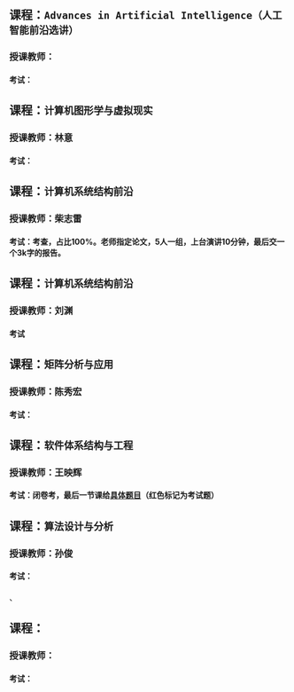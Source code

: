 ## 课程：` Advances in Artificial Intelligence（人工智能前沿选讲） `
### 授课教师：
#### 考试：

## 课程：` 计算机图形学与虚拟现实 `
### 授课教师：林意
#### 考试：


## 课程：` 计算机系统结构前沿 `
### 授课教师：柴志雷
#### 考试：考查，占比100%。老师指定论文，5人一组，上台演讲10分钟，最后交一个3k字的报告。

## 课程：` 计算机系统结构前沿 `
### 授课教师：刘渊
#### 考试

## 课程：` 矩阵分析与应用 `
### 授课教师：陈秀宏
#### 考试：

## 课程：` 软件体系结构与工程 `
### 授课教师：王映辉
#### 考试：闭卷考，最后一节课给[具体题目][1]（红色标记为考试题）

## 课程：` 算法设计与分析 `
### 授课教师：孙俊
#### 考试：
、

## 课程：`  `
### 授课教师：
#### 考试：

[1]:https://github.com/gcw0618/JNU/blob/main/%E5%A4%8D%E4%B9%A0%E8%B5%84%E6%96%99/%E8%BD%AF%E4%BB%B6%E4%BD%93%E7%B3%BB%E7%BB%93%E6%9E%84/2021%E8%BD%AF%E4%BB%B6%E4%BD%93%E7%B3%BB%E7%BB%93%E6%9E%84%E6%9C%9F%E6%9C%AB%20.pdf
